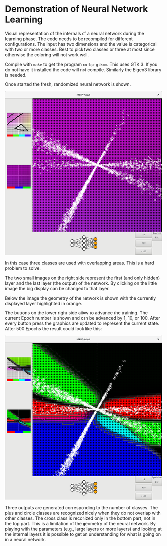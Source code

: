 Demonstration of Neural Network Learning
========================================

Visual representation of the internals of a neural network during the
learning phase.  The code needs to be recompiled for different
configurations.  The input has two dimensions and the value is
categorical with two or more classes.  Best to pick two classes or three
at most since otherwise the coloring will not work well.

Compile with `make` to get the program `nn-bp-gtkmm`.  This uses GTK 3.  If
you do not have it installed the code will not compile.  Similarly the Eigen3
library is needed.

Once started the fresh, randomized neural network is shown.

![Startup](/startup.png)

In this case three classes are used with overlapping areas.  This is a hard
problem to solve.

The two small images on the right side represent the first (and only hidden) layer
and the last layer (the output) of the network.  By clicking on the little image
the big display can be changed to that layer.

Below the image the geometry of the network is shown with the currently displayed
layer highlighted in orange.

The buttons on the lower right side allow to advance the training.  The current
Epoch number is shown and can be advanced by 1, 10, or 100.  After every button
press the graphics are updated to represent the current state.  After 500 Epochs
the result could look like this:

![Epoch 500](/epoch500.png)

Three outputs are generated corresponding to the number of classes.  The plus and
circle classes are recognized nicely when they do not overlap with other classes.
The cross class is reconized only in the bottom part, not in the top part.  This
is a limitation of the geometry of the neural network.  By playing with the
parameters (e.g., large layers or more layers) and looking at the internal layers
it is possible to get an understanding for what is going on in a neural
network.
